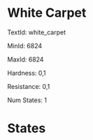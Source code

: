 # White Carpet

TextId: white_carpet

MinId: 6824

MaxId: 6824

Hardness: 0,1

Resistance: 0,1


Num States: 1

# States
```

```